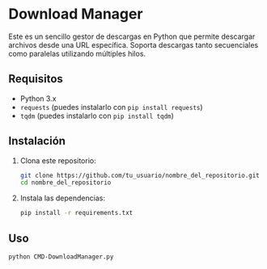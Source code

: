 # Download Manager

Este es un sencillo gestor de descargas en Python que permite descargar archivos desde una URL específica. Soporta descargas tanto secuenciales como paralelas utilizando múltiples hilos.

## Requisitos

- Python 3.x
- `requests` (puedes instalarlo con `pip install requests`)
- `tqdm` (puedes instalarlo con `pip install tqdm`)

## Instalación

1. Clona este repositorio:
   ```bash
   git clone https://github.com/tu_usuario/nombre_del_repositorio.git
   cd nombre_del_repositorio

2. Instala las dependencias:
   ```bash
   pip install -r requirements.txt

## Uso
```bash
python CMD-DownloadManager.py

